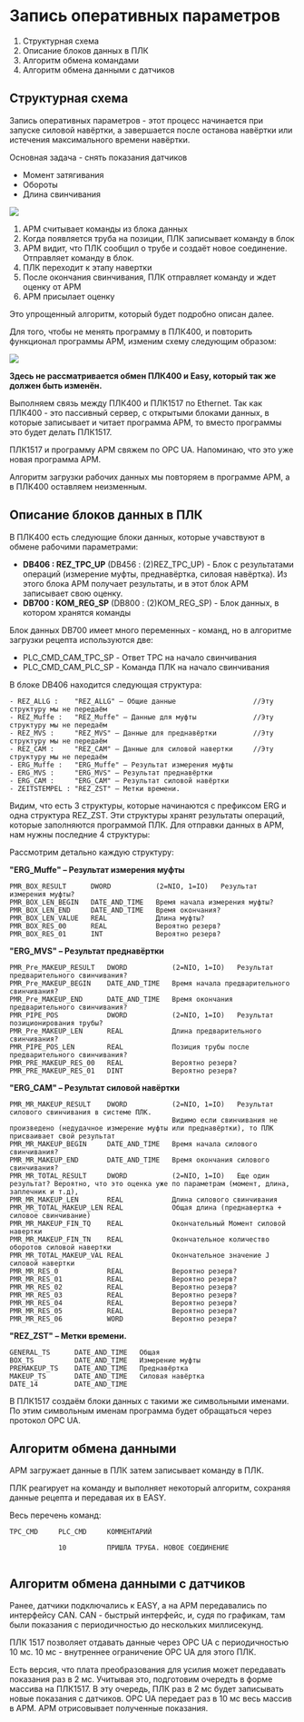 # Запись оперативных параметров

1. Структурная схема 
2. Описание блоков данных в ПЛК
3. Алгоритм обмена командами
4. Алгоритм обмена данными с датчиков


## Структурная схема

Запись оперативных параметров - этот процесс начинается при запуске силовой навёртки, а завершается после останова навёртки или истечения максимального времени навёртки. 

Основная задача - снять показания датчиков

- Момент затягивания
- Обороты
- Длина свинчивания

![](Запись%20оперативных%20данных%201.drawio.svg)


1. АРМ считывает команды из блока данных
2. Когда появляется труба на позиции, ПЛК записывает команду в блок
3. АРМ видит, что ПЛК сообщил о трубе и создаёт новое соединение. Отправляет команду в блок.
4. ПЛК переходит к этапу навертки
5. После окончания свинчивания, ПЛК отправляет команду и ждет оценку от АРМ
6. АРМ присылает оценку

Это упрощенный алгоритм, который будет подробно описан далее.

Для того, чтобы не менять программу в ПЛК400, и повторить функционал программы АРМ, изменим схему следующим образом:

![](Запись%20оперативных%20данных%202.drawio.svg)

**Здесь не рассматривается обмен ПЛК400 и Easy, который так же должен быть изменён.**

Выполняем связь между ПЛК400 и ПЛК1517 по Ethernet. Так как ПЛК400 - это пассивный сервер, с открытыми блоками данных, в которые записывает и читает программа АРМ, то вместо программы это будет делать ПЛК1517.

ПЛК1517 и программу АРМ свяжем по OPC UA. Напоминаю, что это уже новая программа АРМ.

Алгоритм загрузки рабочих данных мы повторяем в программе АРМ, а в ПЛК400 оставляем неизменным.

## Описание блоков данных в ПЛК

В ПЛК400 есть следующие блоки данных, которые учавствуют в обмене рабочими параметрами:

- **DB406 : REZ_TPC_UP** (DB456 : (2)REZ_TPC_UP) - Блок с результатами операций (измерение муфты, преднавёртка, силовая навёртка). Из этого блока АРМ получает результаты, и в этот блок АРМ записывает свою оценку.
- **DB700 : KOM_REG_SP** (DB800 : (2)KOM_REG_SP) - Блок данных, в котором хранятся команды 

Блок данных DB700 имеет много переменных - команд, но в алгоритме загрузки рецепта используются две:
- PLC_CMD_CAM_TPC_SP - Ответ TPC на начало свинчивания
- PLC_CMD_CAM_PLC_SP - Команда ПЛК на начало свинчивания

В блоке DB406 находится следующая структура:
```
- REZ_ALLG :    "REZ_ALLG" – Общие данные                   //Эту структуру мы не передаём
- REZ_Muffe :   "REZ_Muffe" – Данные для муфты              //Эту структуру мы не передаём
- REZ_MVS :     "REZ_MVS" – Данные для преднавёртки         //Эту структуру мы не передаём
- REZ_CAM :     "REZ_CAM" – Данные для силовой навертки     //Эту структуру мы не передаём
- ERG_Muffe :   "ERG_Muffe" – Результат измерения муфты         
- ERG_MVS :     "ERG_MVS" – Результат преднавёртки          
- ERG_CAM :     "ERG_CAM" – Результат силовой навёртки      
- ZEITSTEMPEL : "REZ_ZST" – Метки времени.                 
```

Видим, что есть 3 структуры, которые начинаются с префиксом ERG и одна структура REZ_ZST. Эти структуры хранят результаты операций, которые заполняются программой ПЛК.
Для отправки данных в АРМ, нам нужны последние 4 структуры:


Рассмотрим детально каждую структуру:

**"ERG_Muffe" – Результат измерения муфты**
```
PMR_BOX_RESULT	    DWORD	        (2=NIO, 1=IO)	Результат измерения муфты?
PMR_BOX_LEN_BEGIN	DATE_AND_TIME   Время начала измерения муфты?
PMR_BOX_LEN_END	    DATE_AND_TIME	Время окончания?
PMR_BOX_LEN_VALUE	REAL	        Длина муфты?
PMR_BOX_RES_00	    REAL		    Вероятно резерв?
PMR_BOX_RES_01	    INT		        Вероятно резерв?
```
**"ERG_MVS" – Результат преднавёртки**
```
PMR_Pre_MAKEUP_RESULT	DWORD	        (2=NIO, 1=IO)	Результат предварительного свинчивания?
PMR_Pre_MAKEUP_BEGIN	DATE_AND_TIME   Время начала предварительного свинчивания?
PMR_Pre_MAKEUP_END	    DATE_AND_TIME	Время окончания предварительного свинчивания?
PMR_PIPE_POS	        DWORD	        (2=NIO, 1=IO)	Результат позиционирования трубы?
PMR_Pre_MAKEUP_LEN	    REAL	        Длина предварительного свинчивания?
PMR_PIPE_POS_LEN	    REAL	        Позиция трубы после предварительного свинчивания?
PMR_PRE_MAKEUP_RES_00	REAL		    Вероятно резерв?
PMR_PRE_MAKEUP_RES_01	DINT		    Вероятно резерв?
```
**"ERG_CAM" – Результат силовой навёртки**
```
PMR_MR_MAKEUP_RESULT	DWORD	        (2=NIO, 1=IO)	Результат силового свинчивания в системе ПЛК. 
                                        Видимо если свинчивания не произведено (недудачное измерение муфты или преднавёртки), то ПЛК присваивает свой результат
PMR_MR_MAKEUP_BEGIN	    DATE_AND_TIME	Время начала силового свинчивания?
PMR_MR_MAKEUP_END	    DATE_AND_TIME   Время окончания силового свинчивания?
PMR_MR_TOTAL_RESULT	    DWORD	        (2=NIO, 1=IO)	Еще один результат? Вероятно, что это оценка уже по параметрам (момент, длина, заплечник и т.д),
PMR_MR_MAKEUP_LEN	    REAL	        Длина силового свинчивания
PMR_MR_TOTAL_MAKEUP_LEN	REAL	        Общая длина (преднавертка + силовое свинчивание)
PMR_MR_MAKEUP_FIN_TQ	REAL	        Окончательный Момент силовой навертки
PMR_MR_MAKEUP_FIN_TN	REAL	        Окончательное количество оборотов силовой навертки
PMR_MR_TOTAL_MAKEUP_VAL	REAL            Окончательное значение J силовой навертки
PMR_MR_RES_0	        REAL		    Вероятно резерв?
PMR_MR_RES_01	        REAL		    Вероятно резерв?
PMR_MR_RES_02	        REAL		    Вероятно резерв?
PMR_MR_RES_03	        REAL		    Вероятно резерв?
PMR_MR_RES_04	        REAL		    Вероятно резерв?
PMR_MR_RES_05	        REAL		    Вероятно резерв?
PMR_MR_RES_06	        WORD		    Вероятно резерв?
```
**"REZ_ZST" – Метки времени.**
```
GENERAL_TS	    DATE_AND_TIME	Общая
BOX_TS	        DATE_AND_TIME	Измерение муфты
PREMAKEUP_TS	DATE_AND_TIME	Преднавёртка
MAKEUP_TS	    DATE_AND_TIME	Силовая навёртка
DATE_14	        DATE_AND_TIME		
```

В ПЛК1517 создаём блоки данных с такими же символьными именами. По этим символьным именам программа будет обращаться через протокол OPC UA.

## Алгоритм обмена данными

АРМ загружает данные в ПЛК затем записывает команду в ПЛК. 

ПЛК реагирует на команду и выполняет некоторый алгоритм, сохраняя данные рецепта и передавая их в EASY.

Весь перечень команд:
```
TPC_CMD     PLC_CMD     КОММЕНТАРИЙ

            10          ПРИШЛА ТРУБА. НОВОЕ СОЕДИНЕНИЕ


```
## Алгоритм обмена данными с датчиков

Ранее, датчики подключались к EASY, а на АРМ передавались по интерфейсу CAN. CAN - быстрый интерфейс, и, судя по графикам, там были показания с периодичностью до нескольких миллисекунд.

ПЛК 1517 позволяет отдавать данные через OPC UA с периодичностью 10 мс. 10 мс - внутреннее ограничение OPC UA для этого ПЛК.

Есть версия, что плата преобразования для усилия может передавать показания раз в 2 мс. Учитывая это, подготовим очередть в форме массива на ПЛК1517. В эту очередь, ПЛК раз в 2 мс будет записывать новые показания с датчиков.
OPC UA передает раз в 10 мс весь массив в АРМ. АРМ отрисовывает полученные показания.

